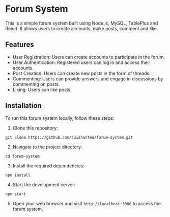 # Forum System

This is a simple forum system built using Node.js, MySQL, TablePlus and React. It allows users to create accounts, make posts, comment and like.

## Features

- User Registration: Users can create accounts to participate in the forum.
- User Authentication: Registered users can log in and access their accounts.
- Post Creation: Users can create new posts in the form of threads.
- Commenting: Users can provide answers and engage in discussions by commenting on posts.
- Liking: Users can like posts.

## Installation

To run this forum system locally, follow these steps:

1. Clone this repository:

```
git clone https://github.com/ruishanteo/forum-system.git
```

2. Navigate to the project directory:

```
cd forum-system
```

3. Install the required dependencies:

```
npm install
```

4. Start the development server:

```
npm start
```

5. Open your web browser and visit `http://localhost:3000` to access the forum system.

